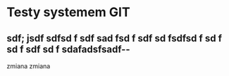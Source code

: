 Testy systemem GIT
==================

sdf; jsdf
sdfsd
f
sdf
sad
fsd
f
sdf
sd
fsdfsd
f
sd
f
sd
f
sdf
sd
f
sdafadsfsadf--
-------------


zmiana zmiana 

